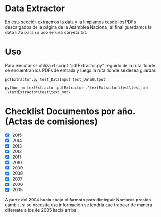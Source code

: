 ﻿# Data Extractor
En esta sección extraemos la data y la limpiamos desde los PDFs descargados de la página de la Asamblea Nacional, al final guardamos la data lista para su uso en una carpeta txt.
# Uso
Para ejecutar se utiliza el script "pdfExtractor.py" seguido de la ruta donde se encuentran los PDFs de entrada y luego la ruta donde se desea guardar. 

 

    pdfExtractor.py test_DataInput test_DataOutput

    python -m textExtractor.pdfExtractor .\textExtractor\test\test_in\ .\textExtractor\test\test_out\    

# Checklist Documentos por año. (Actas de comisiones)

 - [x] 2015
 - [x] 2014
 - [x] 2013
 - [x] 2012
 - [x] 2011
 - [x] 2010
 - [x] 2009
 - [x] 2008
 - [x] 2007
 - [x] 2006
 - [x] 2005
 
 A partir del 2004 hacia abajo el formato para distinguir Nombres propios cambia, si se necesita esa información se tendría que trabajar de manera diferente a los de 2005 hacia arriba. 


    
    

